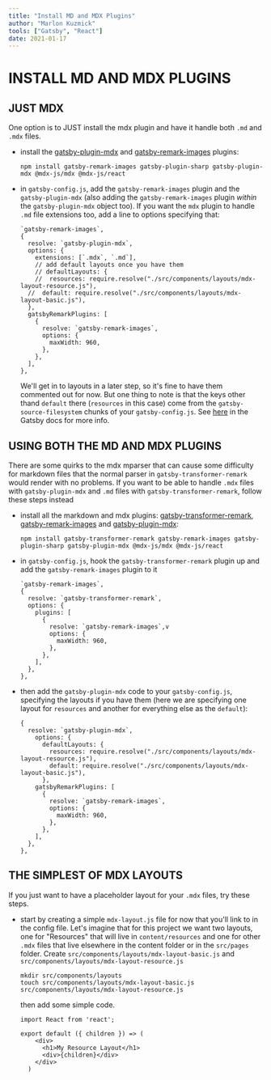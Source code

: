 ```yaml
---
title: "Install MD and MDX Plugins"
author: "Marlon Kuzmick"
tools: ["Gatsby", "React"]
date: 2021-01-17
---
```


# INSTALL MD AND MDX PLUGINS

## JUST MDX

One option is to JUST install the mdx plugin and have it handle both `.md` and `.mdx` files.

- install the [gatsby-plugin-mdx](https://www.gatsbyjs.com/plugins/gatsby-plugin-mdx/?=mdx) and [gatsby-remark-images](https://www.gatsbyjs.com/plugins/gatsby-remark-images/?=remark%20images) plugins:
  ```
  npm install gatsby-remark-images gatsby-plugin-sharp gatsby-plugin-mdx @mdx-js/mdx @mdx-js/react
  ```

* in `gatsby-config.js`, add the `gatsby-remark-images` plugin and the `gatsby-plugin-mdx` (also adding the `gatsby-remark-images` plugin _within_ the `gatsby-plugin-mdx` object too). If you want the `mdx` plugin to handle `.md` file extensions too, add a line to options specifying that:
  ```
  `gatsby-remark-images`,
  {
    resolve: `gatsby-plugin-mdx`,
    options: {
      extensions: [`.mdx`, `.md`],
      // add default layouts once you have them
      // defaultLayouts: {
      //  resources: require.resolve("./src/components/layouts/mdx-layout-resource.js"),
    //  default: require.resolve("./src/components/layouts/mdx-layout-basic.js"),
    },
    gatsbyRemarkPlugins: [
      {
        resolve: `gatsby-remark-images`,
        options: {
          maxWidth: 960,
        },
      },
    ],
  },
  ```
  We'll get in to layouts in a later step, so it's fine to have them commented out for now. But one thing to note is that the keys other thand `default` there (`resources` in this case) come from the `gatsby-source-filesystem` chunks of your `gatsby-config.js`. See [here](https://www.gatsbyjs.com/plugins/gatsby-plugin-mdx/#default-layouts) in the Gatsby docs for more info.

## USING BOTH THE MD AND MDX PLUGINS

There are some quirks to the mdx mparser that can cause some difficulty for markdown files that the normal parser in `gatsby-transformer-remark` would render with no problems. If you want to be able to handle `.mdx` files with `gatsby-plugin-mdx` and `.md` files with `gatsby-transformer-remark`, follow these steps instead

- install all the markdown and mdx plugins: [gatsby-transformer-remark](https://www.gatsbyjs.com/plugins/gatsby-transformer-remark/?=gatsby%20transformer%20remark), [gatsby-remark-images](https://www.gatsbyjs.com/plugins/gatsby-remark-images/?=remark%20images) and [gatsby-plugin-mdx](https://www.gatsbyjs.com/plugins/gatsby-plugin-mdx/?=mdx):
  ```
  npm install gatsby-transformer-remark gatsby-remark-images gatsby-plugin-sharp gatsby-plugin-mdx @mdx-js/mdx @mdx-js/react
  ```
- in `gatsby-config.js`, hook the `gatsby-transformer-remark` plugin up and add the `gatsby-remark-images` plugin to it

  ```
  `gatsby-remark-images`,
  {
    resolve: `gatsby-transformer-remark`,
    options: {
      plugins: [
        {
          resolve: `gatsby-remark-images`,v
          options: {
            maxWidth: 960,
          },
        },
      ],
    },
  },
  ```

- then add the `gatsby-plugin-mdx` code to your `gatsby-config.js`, specifying the layouts if you have them (here we are specifying one layout for `resources` and another for everything else as the `default`):
  ```
  {
    resolve: `gatsby-plugin-mdx`,
      options: {
        defaultLayouts: {
          resources: require.resolve("./src/components/layouts/mdx-layout-resource.js"),
          default: require.resolve("./src/components/layouts/mdx-layout-basic.js"),
        },
      gatsbyRemarkPlugins: [
        {
          resolve: `gatsby-remark-images`,
          options: {
            maxWidth: 960,
          },
        },
      ],
    },
  },
  ```

## THE SIMPLEST OF MDX LAYOUTS

If you just want to have a placeholder layout for your `.mdx` files, try these steps.

- start by creating a simple `mdx-layout.js` file for now that you'll link to in the config file. Let's imagine that for this project we want two layouts, one for "Resources" that will live in `content/resources` and one for other `.mdx` files that live elsewhere in the content folder or in the `src/pages` folder. Create `src/components/layouts/mdx-layout-basic.js` and `src/components/layouts/mdx-layout-resource.js`

  ```
  mkdir src/components/layouts
  touch src/components/layouts/mdx-layout-basic.js src/components/layouts/mdx-layout-resource.js
  ```

  then add some simple code.

  ```
  import React from 'react';

  export default ({ children }) => (
      <div>
        <h1>My Resource Layout</h1>
        <div>{children}</div>
      </div>
    )
  ```
